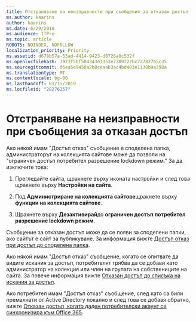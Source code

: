 ```yaml
---
title: Отстраняване на неизправности при съобщения за отказан достъп
ms.author: kaarins
author: kaarins
ms.date: 6/29/2018
ms.audience: ITPro
ms.topic: article
ROBOTS: NOINDEX, NOFOLLOW
localization_priority: Priority
ms.assetid: d678b57a-53ad-4414-9423-d8726a0c532f
ms.openlocfilehash: 3973f5bf584343d3353e7389f22bc727827b5c35
ms.sourcegitcommit: d6ea5e9458a2b8ceaab3ac4bd483e1130b9a398a
ms.translationtype: MT
ms.contentlocale: bg-BG
ms.lasthandoff: 01/15/2019
ms.locfileid: "28276257"
---
```

# <a name="troubleshoot-access-denied-messages"></a>Отстраняване на неизправности при съобщения за отказан достъп

Ако някой имам "Достъп отказ" съобщение в споделена папка, администраторът на колекцията сайтове може да позволи на "ограничен достъп потребител разрешение lockdown режим." За да изключите това: 
  
1. Прегледайте сайта, щракнете върху иконата настройки и след това щракнете върху **Настройки на сайта**.
    
2. Под **Администриране на колекцията сайтове**щракнете върху **функции на колекцията сайтове**.
    
3. Щракнете върху **Дезактивирай**до **ограничен достъп потребител разрешение lockdown режим**.
    
Съобщение за отказан достъп може да се появи за споделени папки, ако сайтът е сайт за публикуване. За информация вижте [Достъп отказ при достъп до споделена папка](https://go.microsoft.com/fwlink/?linkid=2004317).
  
Ако някой имам "Достъп отказ" съобщение, когато се опитвате да видите искания за достъп, потребителят трябва да се добави като администратор на колекция или член на групата на собствениците на сайта. За повече информация вижте [Отказан достъп до списъка на искания за достъп](https://go.microsoft.com/fwlink/?linkid=2004220).
  
Ако потребител имам "Достъп отказ" съобщение, след като са били премахнати от Active Directory локално и след това се добавя обратно, вижте [Отказан достъп, когато даден потребителски акаунт се синхронизира към Office 365](https://go.microsoft.com/fwlink/?linkid=2004318).
  

